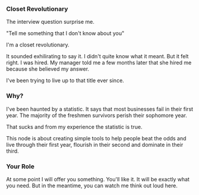 ### Closet Revolutionary

The interview question surprise me.

"Tell me something that I don't know about you"

I'm a closet revolutionary.

It sounded exhilirating to say it. I didn't quite know what it meant. But it felt right.  I was hired.  My manager told me a few months later that she hired me because she believed my answer.

I've been trying to live up to that title ever since.

### Why?

I've been haunted by a statistic.  It says that most businesses fail in their first year.  The majority of the freshmen survivors perish their sophomore year.  

That sucks and from my experience the statistic is true.  

This node is about creating simple tools to help people beat the odds and live through their first year, flourish in their second and dominate in their third.

### Your Role

At some point I will offer you something.  You'll like it. It will be exactly what you need.  But in the meantime, you can watch me think out loud here.  

